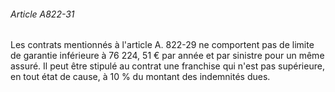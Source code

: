 ###### Article A822-31

Les contrats mentionnés à l'article A. 822-29 ne comportent pas de limite de garantie inférieure à 76 224, 51 € par année et par sinistre pour un même assuré. Il peut être stipulé au contrat une franchise qui n'est pas supérieure, en tout état de cause, à 10 % du montant des indemnités dues.

